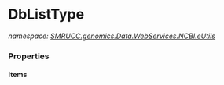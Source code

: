 ﻿# DbListType
_namespace: [SMRUCC.genomics.Data.WebServices.NCBI.eUtils](./index.md)_






### Properties

#### Items

